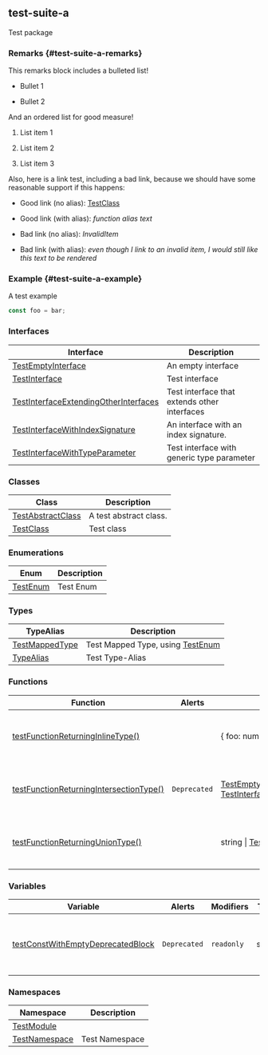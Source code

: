 ## test-suite-a

Test package

### Remarks {#test-suite-a-remarks}

This remarks block includes a bulleted list!

- Bullet 1

- Bullet 2

And an ordered list for good measure!

1. List item 1

2. List item 2

3. List item 3

Also, here is a link test, including a bad link, because we should have some reasonable support if this happens:

- Good link (no alias): [TestClass](docs/test-suite-a/testclass-class)

- Good link (with alias): _function alias text_

- Bad link (no alias): _InvalidItem_

- Bad link (with alias): _even though I link to an invalid item, I would still like this text to be rendered_

### Example {#test-suite-a-example}

A test example

```typescript
const foo = bar;
```

### Interfaces

| Interface | Description |
| - | - |
| [TestEmptyInterface](docs/test-suite-a/testemptyinterface-interface) | An empty interface |
| [TestInterface](docs/test-suite-a/testinterface-interface) | Test interface |
| [TestInterfaceExtendingOtherInterfaces](docs/test-suite-a/testinterfaceextendingotherinterfaces-interface) | Test interface that extends other interfaces |
| [TestInterfaceWithIndexSignature](docs/test-suite-a/testinterfacewithindexsignature-interface) | An interface with an index signature. |
| [TestInterfaceWithTypeParameter](docs/test-suite-a/testinterfacewithtypeparameter-interface) | Test interface with generic type parameter |

### Classes

| Class | Description |
| - | - |
| [TestAbstractClass](docs/test-suite-a/testabstractclass-class) | A test abstract class. |
| [TestClass](docs/test-suite-a/testclass-class) | Test class |

### Enumerations

| Enum | Description |
| - | - |
| [TestEnum](docs/test-suite-a/testenum-enum) | Test Enum |

### Types

| TypeAlias | Description |
| - | - |
| [TestMappedType](docs/test-suite-a/testmappedtype-typealias) | Test Mapped Type, using [TestEnum](docs/test-suite-a/testenum-enum) |
| [TypeAlias](docs/test-suite-a/typealias-typealias) | Test Type-Alias |

### Functions

| Function | Alerts | Return Type | Description |
| - | - | - | - |
| [testFunctionReturningInlineType()](docs/test-suite-a/testfunctionreturninginlinetype-function) |  | {     foo: number;     bar: [TestEnum](docs/test-suite-a/testenum-enum); } | Test function that returns an inline type |
| [testFunctionReturningIntersectionType()](docs/test-suite-a/testfunctionreturningintersectiontype-function) | `Deprecated` | [TestEmptyInterface](docs/test-suite-a/testemptyinterface-interface) \& [TestInterfaceWithTypeParameter](docs/test-suite-a/testinterfacewithtypeparameter-interface)\<number> | Test function that returns an inline type |
| [testFunctionReturningUnionType()](docs/test-suite-a/testfunctionreturninguniontype-function) |  | string \| [TestInterface](docs/test-suite-a/testinterface-interface) | Test function that returns an inline type |

### Variables

| Variable | Alerts | Modifiers | Type | Description |
| - | - | - | - | - |
| [testConstWithEmptyDeprecatedBlock](docs/test-suite-a/testconstwithemptydeprecatedblock-variable) | `Deprecated` | `readonly` | string | I have a `@deprecated` tag with an empty comment block. |

### Namespaces

| Namespace | Description |
| - | - |
| [TestModule](docs/test-suite-a/testmodule-namespace) |  |
| [TestNamespace](docs/test-suite-a/testnamespace-namespace) | Test Namespace |
